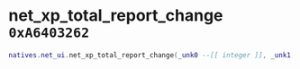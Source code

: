 # net_xp_total_report_change `0xA6403262`

```lua
natives.net_ui.net_xp_total_report_change(_unk0 --[[ integer ]], _unk1 --[[ integer ]])
```